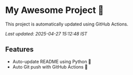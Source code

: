 # My Awesome Project 🚀

This project is automatically updated using GitHub Actions.

_Last updated: 2025-04-27 15:12:48 IST_

## Features
- Auto-update README using Python 🐍
- Auto Git push with GitHub Actions 🤖

